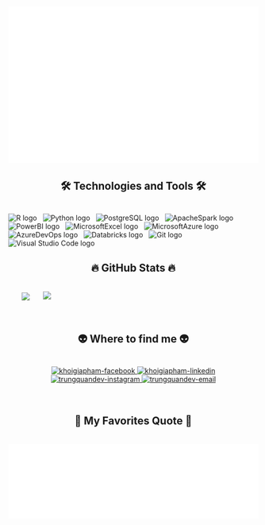 <!-- khoigiapham -->
<a href="#" target="_blank">
  <img src="khoigiapham.svg" width="1200" alt="khoigiapham" />
</a>

<h2 align="center">🛠 Technologies and Tools 🛠</h2>
<br>
<!-- https://simpleicons.org/ -->
<span><img src="https://img.shields.io/badge/R-282C34?logo=r&logoColor=276DC3" alt="R logo" title="R" height="25" /></span>
&nbsp;
<span><img src="https://img.shields.io/badge/Python-282C34?logo=python&logoColor=3776AB" alt="Python logo" title="Python" height="25" /></span>
&nbsp;
<span><img src="https://img.shields.io/badge/PostgreSQL-282C34?logo=postgresql&logoColor=4169E1" alt="PostgreSQL logo" title="PostgreSQL" height="25" /></span>
&nbsp;
<span><img src="https://img.shields.io/badge/ApacheSpark-282C34?logo=apachespark&logoColor=E25A1C" alt="ApacheSpark logo" title="ApacheSpark" height="25" /></span>
&nbsp;
<span><img src="https://img.shields.io/badge/PowerBI-282C34?logo=powerbi&logoColor=F2C811" alt="PowerBI logo" title="PowerBI" height="25" /></span>
&nbsp;
<span><img src="https://img.shields.io/badge/MicrosoftExcel-282C34?logo=microsoftexcel&logoColor=217346" alt="MicrosoftExcel logo" title="MicrosoftExcel" height="25" /></span>
&nbsp;
<span><img src="https://img.shields.io/badge/MicrosoftAzure-282C34?logo=microsoftazure&logoColor=0078D4" alt="MicrosoftAzure logo" title="MicrosoftAzure" height="25" /></span>
&nbsp;
<span><img src="https://img.shields.io/badge/AzureDevOps-282C34?logo=azuredevops&logoColor=0078D7" alt="AzureDevOps logo" title="AzureDevOps" height="25" /></span>
&nbsp;
<span><img src="https://img.shields.io/badge/Databricks-282C34?logo=databricks&logoColor=FF3621" alt="Databricks logo" title="Databricks" height="25" /></span>
&nbsp;
<span><img src="https://img.shields.io/badge/Git-282C34?logo=git&logoColor=F05032" alt="Git logo" title="Git" height="25" /></span>
&nbsp;
<span><img src="https://img.shields.io/badge/VS%20Code-282C34?logo=visual-studio-code&logoColor=007ACC" alt="Visual Studio Code logo" title="Visual Studio Code" height="25" /></span>
&nbsp;

<br>
<h2 align="center">🔥 GitHub Stats 🔥</h2>
<!-- https://github.com/anuraghazra/github-readme-stats -->
<br>
<div align=center>
  <a href="#" title="khoigiapham">
    <img width="315" align="center" src="https://github-readme-stats.vercel.app/api/top-langs/?username=khoigiapham&hide=c%23,powershell,Mathematica,Ruby,Objective-C,Objective-C%2b%2b,Cuda&title_color=61dafb&text_color=ffffff&icon_color=61dafb&bg_color=20232a&langs_count=8&layout=compact&border_color=61dafb&hide_border=true" />
  </a>
  <a href="#" title="khoigiapham">
    <img align="right" width="434" src="https://github-readme-stats.vercel.app/api?username=khoigiapham&show_icons=true&theme=react&border_color=61dafb&hide_border=true" />
  </a>
</div>

<br>

<br>
<h2 align="center">👽 Where to find me 👽</h2>
<br>
<!-- https://icons8.com -->
<div align="center">
  <a href="https://www.facebook.com/khoigiaphamm/" target="blank">
    <img src="https://img.icons8.com/bubbles/100/000000/facebook-new.png" alt="khoigiapham-facebook" />
  </a>
  <a href="https://www.linkedin.com/in/khoi-pham2709/" target="blank">
    <img src="https://img.icons8.com/bubbles/100/000000/linkedin.png" alt="khoigiapham-linkedin" />
  </a>
  <a href="https://www.instagram.com/khoi.giapham/" target="blank">
    <img src="https://img.icons8.com/bubbles/100/000000/instagram.png" alt="trungquandev-instagram" />
  </a>
  <a href="mailto:pgkhoi279@gmail.com" target="top">
    <img src="https://img.icons8.com/bubbles/100/000000/apple-mail.png" alt="trungquandev-email" />
  </a>
</div>

<br>

<br>
<h2 align="center">📑 My Favorites Quote 📑</h2>
<br>
<a href="#" target="_blank">
  <img src="khoigiapham-quotes.svg" width="846" height="150" alt="khoigiapham" />
</a>

